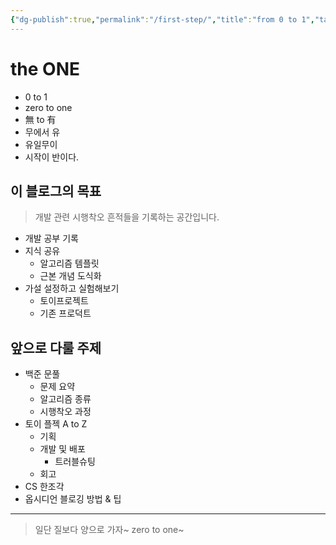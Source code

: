 ```yaml
---
{"dg-publish":true,"permalink":"/first-step/","title":"from 0 to 1","tags":["소개"],"noteIcon":"3","created":"2025-06-09T19:19:03.101+09:00","updated":"2025-06-09T19:57:31.376+09:00"}
---
```


# the ONE
- 0 to 1
- zero to one
- 無 to 有
- 무에서 유
- 유일무이
- 시작이 반이다.

## 이 블로그의 목표
> 개발 관련 시행착오 흔적들을 기록하는 공간입니다.

- 개발 공부 기록
- 지식 공유
	- 알고리즘 템플릿
	- 근본 개념 도식화
- 가설 설정하고 실험해보기
	- 토이프로젝트
	- 기존 프로덕트

## 앞으로 다룰 주제

- 백준 문풀
	- 문제 요약
	- 알고리즘 종류
	- 시행착오 과정
- 토이 플젝 A to Z
	- 기획
	- 개발 및 배포
		- 트러블슈팅
	- 회고
- CS 한조각
- 옵시디언 블로깅 방법 & 팁

---

> 일단 질보다 양으로 가자~ zero to one~
